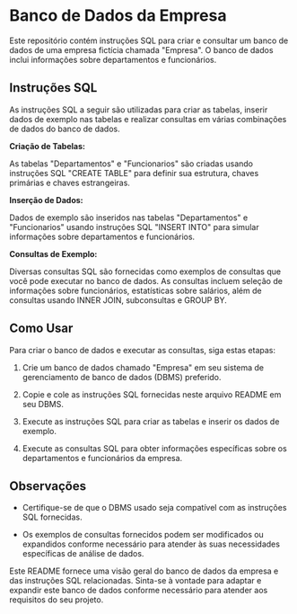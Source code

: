 # Banco de Dados da Empresa

Este repositório contém instruções SQL para criar e consultar um banco de dados de uma empresa fictícia chamada "Empresa". O banco de dados inclui informações sobre departamentos e funcionários. 

## Instruções SQL

As instruções SQL a seguir são utilizadas para criar as tabelas, inserir dados de exemplo nas tabelas e realizar consultas em várias combinações de dados do banco de dados.

**Criação de Tabelas:**

As tabelas "Departamentos" e "Funcionarios" são criadas usando instruções SQL "CREATE TABLE" para definir sua estrutura, chaves primárias e chaves estrangeiras.

**Inserção de Dados:**

Dados de exemplo são inseridos nas tabelas "Departamentos" e "Funcionarios" usando instruções SQL "INSERT INTO" para simular informações sobre departamentos e funcionários.

**Consultas de Exemplo:**

Diversas consultas SQL são fornecidas como exemplos de consultas que você pode executar no banco de dados. As consultas incluem seleção de informações sobre funcionários, estatísticas sobre salários, além de consultas usando INNER JOIN, subconsultas e GROUP BY.

## Como Usar

Para criar o banco de dados e executar as consultas, siga estas etapas:

1. Crie um banco de dados chamado "Empresa" em seu sistema de gerenciamento de banco de dados (DBMS) preferido.

2. Copie e cole as instruções SQL fornecidas neste arquivo README em seu DBMS.

3. Execute as instruções SQL para criar as tabelas e inserir os dados de exemplo.

4. Execute as consultas SQL para obter informações específicas sobre os departamentos e funcionários da empresa.

## Observações

- Certifique-se de que o DBMS usado seja compatível com as instruções SQL fornecidas.

- Os exemplos de consultas fornecidos podem ser modificados ou expandidos conforme necessário para atender às suas necessidades específicas de análise de dados.

Este README fornece uma visão geral do banco de dados da empresa e das instruções SQL relacionadas. Sinta-se à vontade para adaptar e expandir este banco de dados conforme necessário para atender aos requisitos do seu projeto.
